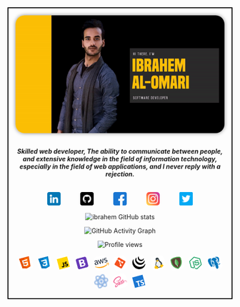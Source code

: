 <div class="container" style="display: block; border: 2px solid black;  padding: 1rem;">
  <div class="row" style="width: 100%; display: flex; justify-content: center; align-items: center; margin-bottom:2rem;">
            <img src="banner.gif" style="width:100%; border-radius: 20px; box-shadow: 0 0 8px rgba(0, 0, 0, 0.472);">
            </div>
 <div align="center" class="row">

 ##### Skilled web developer, The ability to communicate between people, and extensive knowledge in the field of information technology, especially in the field of web applications, and I never reply with a rejection.               

</div>
<div align="center" class="row">
<div class="social-links" style="margin-top: 2rem;">
<a href="https://www.linkedin.com/in/ibrahem-al-omari-5967a5198/"><img style=" box-shadow: none;
    border: none;
    border-radius: 0;
    width: 30px;
    margin: 0 20px;
    transition: 1s;" src="./img/linkedin.png" alt=""></a>
                <a href="https://github.com/"><img style=" box-shadow: none;
    border: none;
    border-radius: 0;
    width: 30px;
    margin: 0 20px;
    transition: 1s;" src="./img/github.png" alt=""></a>
                <a href="https://web.facebook.com/ibrahem.alomari.96"><img style=" box-shadow: none;
    border: none;
    border-radius: 0;
    width: 30px;
    margin: 0 20px;
    transition: 1s;" src="./img/facebook.png" alt=""></a>
                <a href="https://www.instagram.com/ibrahem0_0omari/"><img style=" box-shadow: none;
    border: none;
    border-radius: 0;
    width: 30px;
    margin: 0 20px;
    transition: 1s;" src="./img/instagram.png" alt=""></a>
                <a href="https://twitter.com/Ibrahem0_0omari"><img style=" box-shadow: none;
    border: none;
    border-radius: 0;
    width: 30px;
    margin: 0 20px;
    transition: 1s;" src="./img/twitter.png" alt=""></a>
        </div>
        </div>

<div align="center" class="row">

![ibrahem GitHub stats](https://github-readme-stats.vercel.app/api?username=ibrahemomari&theme=great-gatsby&show_icons=true)

</div>
<div align="center" class="row">

![GitHub Activity Graph](https://activity-graph.herokuapp.com/graph?username=ibrahemomari)

</div>
<div align="center" class="row">

![Profile views](https://gpvc.arturio.dev/ibrahemomari)

</div>

<div align="center" class="row">
            <div class="skills">
            <img style="   border: none;
    border-radius: 10px;
    width: 2rem;
    height: 2rem;
    margin: .2rem;
    transition: 1s;
    transform: rotate(-15deg);" src="./skills/icons8-html-5-48.png" alt="">
            <img style="   border: none;
    border-radius: 10px;
    width: 2rem;
    height: 2rem;
    margin: .2rem;
    transition: 1s;
    transform: rotate(-15deg);" src="./skills/icons8-css3-48.png" alt="">
            <img style="   border: none;
    border-radius: 10px;
    width: 2rem;
    height: 2rem;
    margin: .2rem;
    transition: 1s;
    transform: rotate(-15deg);" src="./skills/icons8-javascript-48.png" alt="">
            <img style="   border: none;
    border-radius: 10px;
    width: 2rem;
    height: 2rem;
    margin: .2rem;
    transition: 1s;
    transform: rotate(-15deg);" src="./skills/icons8-bootstrap-48.png" alt="">
            <img style="   border: none;
    border-radius: 10px;
    width: 2rem;
    height: 2rem;
    margin: .2rem;
    transition: 1s;
    transform: rotate(-15deg);" src="./skills/icons8-amazon-web-services-48.png" alt="">
            <img style="   border: none;
    border-radius: 10px;
    width: 2rem;
    height: 2rem;
    margin: .2rem;
    transition: 1s;
    transform: rotate(-15deg);" src="./skills/icons8-git-48.png" alt="">
            <img style="   border: none;
    border-radius: 10px;
    width: 2rem;
    height: 2rem;
    margin: .2rem;
    transition: 1s;
    transform: rotate(-15deg);" src="./skills/icons8-jquery-50.png" alt="">
            <img style="   border: none;
    border-radius: 10px;
    width: 2rem;
    height: 2rem;
    margin: .2rem;
    transition: 1s;
    transform: rotate(-15deg);" src="./skills/icons8-linux-48.png" alt="">
            <img style="   border: none;
    border-radius: 10px;
    width: 2rem;
    height: 2rem;
    margin: .2rem;
    transition: 1s;
    transform: rotate(-15deg);" src="./skills/icons8-mongodb-48.png" alt="">
            <img style="   border: none;
    border-radius: 10px;
    width: 2rem;
    height: 2rem;
    margin: .2rem;
    transition: 1s;
    transform: rotate(-15deg);" src="./skills/icons8-node-js-48.png" alt="">
            <img style="   border: none;
    border-radius: 10px;
    width: 2rem;
    height: 2rem;
    margin: .2rem;
    transition: 1s;
    transform: rotate(-15deg);" src="./skills/icons8-postgresql-48.png" alt="">
            <img style="   border: none;
    border-radius: 10px;
    width: 2rem;
    height: 2rem;
    margin: .2rem;
    transition: 1s;
    transform: rotate(-15deg);" src="./skills/icons8-react-16.png" alt="">
            <img style="   border: none;
    border-radius: 10px;
    width: 2rem;
    height: 2rem;
    margin: .2rem;
    transition: 1s;
    transform: rotate(-15deg);" src="./skills/icons8-sass-48.png" alt="">
            <img style="   border: none;
    border-radius: 10px;
    width: 2rem;
    height: 2rem;
    margin: .2rem;
    transition: 1s;
    transform: rotate(-15deg);" src="./skills/icons8-typescript-48.png" alt="">
        </div>
        </div>

</div>
